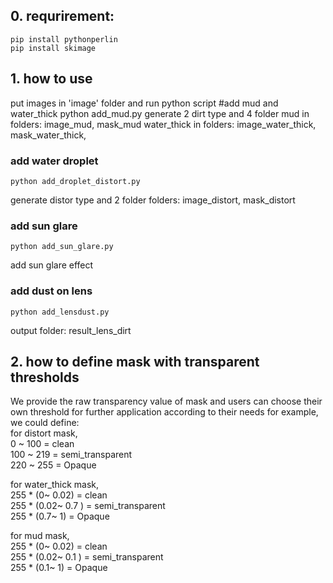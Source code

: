 ## 0. requrirement: 
	pip install pythonperlin
	pip install skimage


## 1. how to use

put images in 'image' folder and run python script
#add mud and water_thick
	python add_mud.py
	generate 2 dirt type and 4 folder
		mud in folders:  image_mud, mask_mud 
		water_thick in folders: image_water_thick, mask_water_thick, 	   

### add water droplet		
	python add_droplet_distort.py
generate distor type and 2 folder
	folders:  image_distort, mask_distort

### add sun glare
	python add_sun_glare.py
add sun glare effect

### add dust on lens
	python add_lensdust.py
output folder: result_lens_dirt

## 2. how to define mask with transparent thresholds
We provide the raw transparency value of mask and users can choose their own threshold for further application according to their needs
for example, we could define:                
for distort mask,                         
	0 ~ 100 = clean             
	100 ~ 219 = semi_transparent                      
 	220 ~ 255 = Opaque                

for water_thick mask,                      
	255 * (0~ 0.02) = clean                 
 	255 * (0.02~ 0.7 )  = semi_transparent                         
  	255 * (0.7~ 1)  = Opaque     
   
for mud mask,                      
	255 * (0~ 0.02) = clean                
 	255 * (0.02~ 0.1 )  = semi_transparent                       
  	255 * (0.1~ 1)  = Opaque


